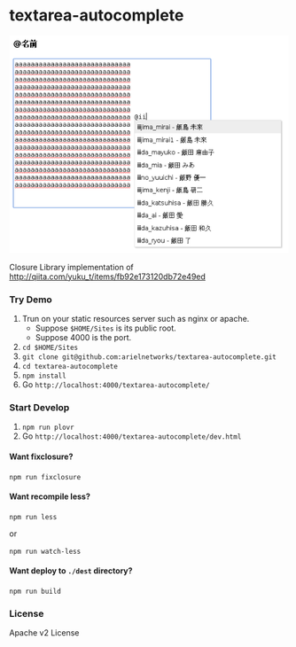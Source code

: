 
textarea-autocomplete
===

![demo image](resources/ac.png)

Closure Library implementation of http://qiita.com/yuku_t/items/fb92e173120db72e49ed

### Try Demo

1. Trun on your static resources server such as nginx or apache.
    - Suppose `$HOME/Sites` is its public root.
    - Suppose 4000 is the port.
2. `cd $HOME/Sites`
3. `git clone git@github.com:arielnetworks/textarea-autocomplete.git`
4. `cd textarea-autocomplete`
5. `npm install`
6. Go `http://localhost:4000/textarea-autocomplete/`

### Start Develop

1. `npm run plovr`
2. Go `http://localhost:4000/textarea-autocomplete/dev.html`

#### Want fixclosure?

`npm run fixclosure`

#### Want recompile less?

`npm run less`

or

`npm run watch-less`

#### Want deploy to `./dest` directory?

`npm run build`

### License

Apache v2 License

